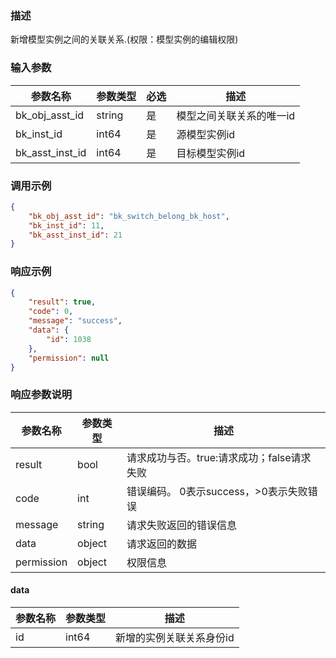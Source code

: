 ### 描述

新增模型实例之间的关联关系.(权限：模型实例的编辑权限)

### 输入参数

| 参数名称            | 参数类型   | 必选 | 描述            |
|-----------------|--------|----|---------------|
| bk_obj_asst_id  | string | 是  | 模型之间关联关系的唯一id |
| bk_inst_id      | int64  | 是  | 源模型实例id       |
| bk_asst_inst_id | int64  | 是  | 目标模型实例id      |

### 调用示例

```json
{
    "bk_obj_asst_id": "bk_switch_belong_bk_host",
    "bk_inst_id": 11,
    "bk_asst_inst_id": 21
}
```

### 响应示例

```json
{
    "result": true,
    "code": 0,
    "message": "success",
    "data": {
        "id": 1038
    },
    "permission": null
}

```

### 响应参数说明

| 参数名称       | 参数类型   | 描述                         |
|------------|--------|----------------------------|
| result     | bool   | 请求成功与否。true:请求成功；false请求失败 |
| code       | int    | 错误编码。 0表示success，>0表示失败错误  |
| message    | string | 请求失败返回的错误信息                |
| data       | object | 请求返回的数据                    |
| permission | object | 权限信息                       |

#### data

| 参数名称 | 参数类型  | 描述            |
|------|-------|---------------|
| id   | int64 | 新增的实例关联关系身份id |

